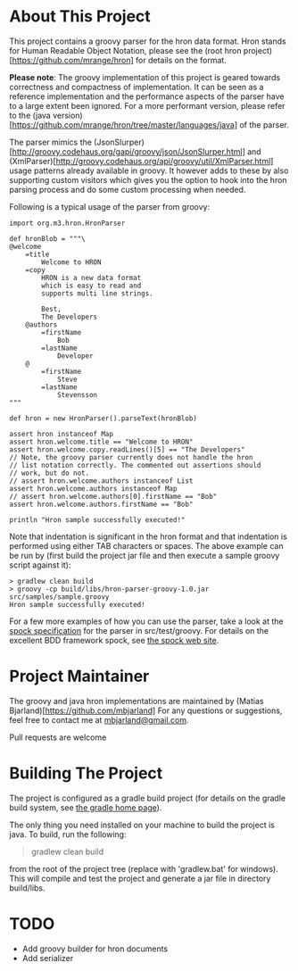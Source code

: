 
About This Project
==================
This project contains a groovy parser for the hron data format. Hron stands
for Human Readable Object Notation, please see the (root hron project)[https://github.com/mrange/hron] for 
details on the format.

**Please note**: The groovy implementation of this project is geared 
towards correctness and compactness of implementation. It can be seen as a 
reference implementation and the performance aspects of the parser have 
to a large extent been ignored. For a more performant version, please
refer to the (java version)[https://github.com/mrange/hron/tree/master/languages/java] 
of the parser. 

The parser mimics the (JsonSlurper)[http://groovy.codehaus.org/gapi/groovy/json/JsonSlurper.html] and (XmlParser)[http://groovy.codehaus.org/api/groovy/util/XmlParser.html] usage patterns already available in groovy. It however
adds to these by also supporting custom visitors which gives you the option to hook into the hron parsing process and
do some custom processing when needed.

Following is a typical usage of the parser from groovy:

    import org.m3.hron.HronParser

    def hronBlob = """\
    @welcome
        =title
            Welcome to HRON
        =copy
            HRON is a new data format
            which is easy to read and
            supports multi line strings.
            
            Best,
            The Developers
        @authors
            =firstName
                Bob
            =lastName
                Developer
        @
            =firstName
                Steve
            =lastName
                Stevensson
    """
        
    def hron = new HronParser().parseText(hronBlob)
        
    assert hron instanceof Map 
    assert hron.welcome.title == "Welcome to HRON"
    assert hron.welcome.copy.readLines()[5] == "The Developers"
    // Note, the groovy parser currently does not handle the hron 
    // list notation correctly. The commented out assertions should 
    // work, but do not. 
    // assert hron.welcome.authors instanceof List
    assert hron.welcome.authors instanceof Map
    // assert hron.welcome.authors[0].firstName == "Bob"
    assert hron.welcome.authors.firstName == "Bob"

    println "Hron sample successfully executed!"

Note that indentation is significant in the hron format and that indentation is performed using either TAB characters 
or spaces. The above example can be run by (first build the project jar file and 
then execute a sample groovy script against it): 

    > gradlew clean build 
    > groovy -cp build/libs/hron-parser-groovy-1.0.jar src/samples/sample.groovy
    Hron sample successfully executed!

For a few more examples of how you can use the parser, take a look at the [spock specification](https://github.com/mbjarland/hron/blob/master/languages/groovy/src/test/groovy/org/m3/hron/HronParserSpecification.groovy)
for the parser in src/test/groovy. For details on the excellent BDD framework spock, see [the spock web site](http://code.google.com/p/spock/).

Project Maintainer
==================
The groovy and java hron implementations are maintained by (Matias Bjarland)[https://github.com/mbjarland]
For any questions or suggestions, feel free to contact me at mbjarland@gmail.com. 

Pull requests are welcome

Building The Project
====================
The project is configured as a gradle build project (for details on the gradle build system, see [the gradle home page](http://gradle.org)).

The only thing you need installed on your machine to build the project is java. To build, run the following:

  > gradlew clean build

from the root of the project tree (replace with 'gradlew.bat' for windows). This will compile and test the project
and generate a jar file in directory build/libs.


TODO
====
* Add groovy builder for hron documents
* Add serializer 
